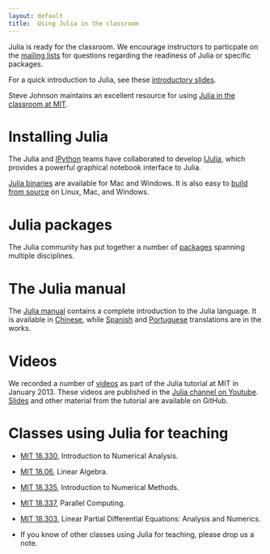 ```yaml
---
layout: default
title:  Using Julia in the classroom
---
```


Julia is ready for the classroom. We encourage instructors to particpate
on the [mailing lists](http://julialang.org/community/) for questions
regarding the readiness of Julia or specific packages.

For a quick introduction to Julia, see these [introductory slides](https://github.com/ViralBShah/julia-presentations/raw/master/Fifth-Elephant-2013/Fifth-Elephant-2013.pdf).

Steve Johnson maintains an excellent resource for using [Julia in the
classroom at MIT](https://github.com/stevengj/julia-mit/).

# Installing Julia

The Julia and [IPython](http://ipython.org) teams have collaborated to
develop [IJulia](https://github.com/JuliaLang/IJulia.jl), which
provides a powerful graphical notebook interface to Julia.

[Julia binaries](http://julialang.org/downloads/) are available for
Mac and Windows. It is also easy to [build from
source](http://github.com/juliaLang/julia/) on Linux, Mac, and
Windows.

# Julia packages

The Julia community has put together a number of
[packages](http://docs.julialang.org/en/latest/packages/packagelist/)
spanning multiple disciplines.

# The Julia manual

The [Julia manual](http://docs.julialang.org/en/latest/) contains a
complete introduction to the Julia language. It is available in
[Chinese](http://julia-zh-cn.readthedocs.org/en/latest/), while
[Spanish](http://julia-es-la.readthedocs.org/) and
[Portuguese](http://julia-pt-br.readthedocs.org/) translations are in
the works.

# Videos

We recorded a number of
[videos](http://julialang.org/blog/2013/03/julia-tutorial-MIT/) as
part of the Julia tutorial at MIT in January 2013. These videos are
published in the [Julia channel on
Youtube](http://www.youtube.com/user/JuliaLanguage). [Slides](http://beowulf.csail.mit.edu/18.337/index.html)
and other material from the tutorial are available on GitHub.

# Classes using Julia for teaching

* [MIT 18.330](http://homerreid.ath.cx/teaching/18.330/), Introduction to Numerical Analysis.

* [MIT 18.06](http://web.mit.edu/18.06/www/), Linear Algebra.

* [MIT 18.335](http://math.mit.edu/%7Estevenj/18.335/), Introduction to Numerical Methods.

* [MIT 18.337](http://beowulf.csail.mit.edu/18.337/index.html), Parallel Computing.

* [MIT 18.303](http://math.mit.edu/%7Estevenj/18.303/), Linear Partial Differential Equations: Analysis and Numerics.

* If you know of other classes using Julia for teaching, please drop us a note.
